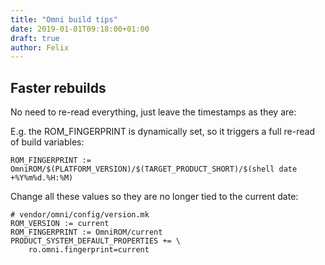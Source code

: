 ```yaml
---
title: "Omni build tips"
date: 2019-01-01T09:18:00+01:00
draft: true
author: Felix
---
```


## Faster rebuilds

No need to re-read everything, just leave the timestamps as they are:

E.g. the ROM_FINGERPRINT is dynamically set, so it triggers a full re-read of
build variables:
```
ROM_FINGERPRINT := OmniROM/$(PLATFORM_VERSION)/$(TARGET_PRODUCT_SHORT)/$(shell date +%Y%m%d.%H:%M)
```

Change all these values so they are no longer tied to the current date:
```
# vendor/omni/config/version.mk
ROM_VERSION := current
ROM_FINGERPRINT := OmniROM/current
PRODUCT_SYSTEM_DEFAULT_PROPERTIES += \
    ro.omni.fingerprint=current
```
